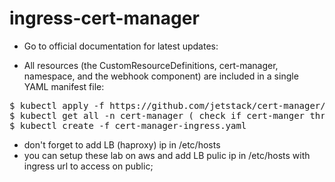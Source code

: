 # ingress-cert-manager

* Go to official documentation for latest updates:

* All resources (the CustomResourceDefinitions, cert-manager, namespace, and the webhook component) are included in a single YAML manifest file:
<pre>
$ kubectl apply -f https://github.com/jetstack/cert-manager/releases/download/v1.1.0/cert-manager.yaml
$ kubectl get all -n cert-manager ( check if cert-manger three pods are running )
$ kubectl create -f cert-manager-ingress.yaml
</pre>
* don't forget to add LB (haproxy) ip in /etc/hosts
* you can setup these lab on aws and add LB pulic ip in /etc/hosts with ingress url to access on public;
